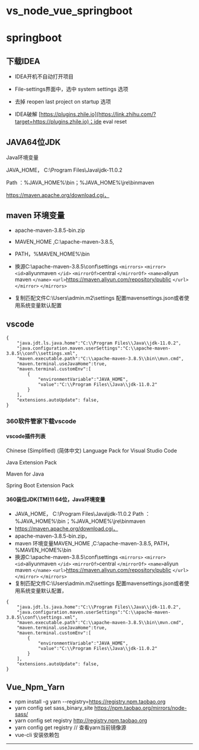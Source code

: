# vs_node_vue_springboot

# springboot

## 下载IDEA

- IDEA开机不自动打开项目
- File-settings界面中，选中 system settings 选项

- 去掉 reopen last project on startup 选项

- IDEA破解 [https://plugins.zhile.io](https://link.zhihu.com/?target=https://plugins.zhile.io)；ide eval reset


## JAVA64位JDK

Java环境变量

JAVA_HOME， C:\Program Files\Java\jdk-11.0.2

Path  ：%JAVA_HOME%\bin；%JAVA_HOME%\jre\binmaven

https://maven.apache.org/download.cgi，



## maven 环境变量

- apache-maven-3.8.5-bin.zip

- MAVEN_HOME ,C:\apache-maven-3.8.5,

- PATH，%MAVEN_HOME%\bin
- 换源C:\apache-maven-3.8.5\conf\settings
  `<mirrors>`
  `<mirror>`
  `<id>`aliyunmaven `</id>`
  `<mirrorOf>`central `</mirrorOf>`
  `<name>`aliyun maven `</name>`
  `<url>`https://maven.aliyun.com/repository/public `</url>`
  `</mirror>`
  `</mirrors>`
- 复制匹配文件C:\Users\admin\.m2\settings
  配置mavensettings.json或者使用系统变量默认配置

## vscode

```
{
    "java.jdt.ls.java.home":"C:\\Program Files\\Java\\jdk-11.0.2",
    "java.configuration.maven.userSettings":"C:\\apache-maven-3.8.5\\conf\\settings.xml",
    "maven.executable.path":"C:\\apache-maven-3.8.5\\bin\\mvn.cmd",
    "maven.terminal.useJavaHome":true,
    "maven.terminal.customEnv":[
        {
            "environmentVariable":"JAVA_HOME",
            "value":"C:\\Program Files\\Java\\jdk-11.0.2"
        }
    ],
    "extensions.autoUpdate": false,
}
```


### 360软件管家下载vscode

#### vscode插件列表

Chinese (Simplified) (简体中文) Language Pack for Visual Studio Code

Java Extension Pack

Maven for Java

Spring Boot Extension Pack

#### 360装位JDK(TM)11 64位，Java环境变量

- JAVA_HOME， C:\Program Files\Java\jdk-11.0.2
  Path  ：%JAVA_HOME%\bin；%JAVA_HOME%\jre\binmaven
- https://maven.apache.org/download.cgi，
- apache-maven-3.8.5-bin.zip，
- maven 环境变量MAVEN_HOME ,C:\apache-maven-3.8.5,
  PATH，%MAVEN_HOME%\bin
- 换源C:\apache-maven-3.8.5\conf\settings
  `<mirrors>`
  `<mirror>`
  `<id>`aliyunmaven `</id>`
  `<mirrorOf>`central `</mirrorOf>`
  `<name>`aliyun maven `</name>`
  `<url>`https://maven.aliyun.com/repository/public `</url>`
  `</mirror>`
  `</mirrors>`
- 复制匹配文件C:\Users\admin\.m2\settings
  配置mavensettings.json或者使用系统变量默认配置，

```
{
    "java.jdt.ls.java.home":"C:\\Program Files\\Java\\jdk-11.0.2",
    "java.configuration.maven.userSettings":"C:\\apache-maven-3.8.5\\conf\\settings.xml",
    "maven.executable.path":"C:\\apache-maven-3.8.5\\bin\\mvn.cmd",
    "maven.terminal.useJavaHome":true,
    "maven.terminal.customEnv":[
        {
            "environmentVariable":"JAVA_HOME",
            "value":"C:\\Program Files\\Java\\jdk-11.0.2"
        }
    ],
    "extensions.autoUpdate": false,
}
```

## Vue_Npm_Yarn

- npm install -g yarn --registry=https://registry.npm.taobao.org
- yarn config set sass_binary_site https://npm.taobao.org/mirrors/node-sass/
- yarn config set registry http://registry.npm.taobao.org
- yarn config get registry  // 查看yarn当前镜像源
- vue-cli 安装依赖包

---
